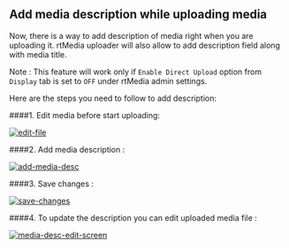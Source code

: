 ## Add media description while uploading media

Now, there is a way to add description of media right when you are uploading it. rtMedia uploader will also allow to add description field along with media title.

Note : This feature will work only if `Enable Direct Upload` option from `Display` tab is set to `OFF` under rtMedia admin settings.

Here are the steps you need to follow to add description:

####1. Edit media before start uploading:

[![edit-file](https://cloud.githubusercontent.com/assets/7771963/12070481/03992a72-b09d-11e5-96a1-1696da8b1d4a.png)](https://cloud.githubusercontent.com/assets/7771963/12070481/03992a72-b09d-11e5-96a1-1696da8b1d4a.png)

####2. Add media description :

[![add-media-desc](https://cloud.githubusercontent.com/assets/7771963/12070483/21747e66-b09d-11e5-92eb-e354b6dc0b76.png)](https://cloud.githubusercontent.com/assets/7771963/12070483/21747e66-b09d-11e5-92eb-e354b6dc0b76.png)

####3. Save changes :

[![save-changes](https://cloud.githubusercontent.com/assets/7771963/12070484/50fb1334-b09d-11e5-8692-ed1f0695d01a.png)](https://cloud.githubusercontent.com/assets/7771963/12070484/50fb1334-b09d-11e5-8692-ed1f0695d01a.png)

####4. To update the description you can edit uploaded media file :

[![media-desc-edit-screen](https://cloud.githubusercontent.com/assets/7771963/12070486/66a7d938-b09d-11e5-97a5-3db8b7bb5b89.png)](https://cloud.githubusercontent.com/assets/7771963/12070486/66a7d938-b09d-11e5-97a5-3db8b7bb5b89.png)
